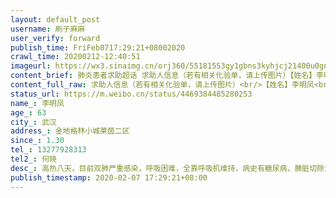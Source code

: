 ```yaml
---
layout: default_post
username: 刷子麻麻
user_verify: forward
publish_time: FriFeb0717:29:21+08002020
crawl_time: 20200212-12:40:51
imageurl: https://wx3.sinaimg.cn/orj360/55181553gy1gbns3kyhjcj21400u0gnj.jpg,https://wx3.sinaimg.cn/orj360/55181553gy1gbns3ln4rej21400u0779.jpg
content_brief: 肺炎患者求助超话 求助人信息（若有相关化验单，请上传图片）【姓名】李明凤【年龄】63【所在城市】武汉【所在小区、社区】金地格林小城莱茵二区【患病时间】1.30【联系方式】13277928313【其他紧急联系人】何晓【病情描述】高热八天，目前双肺严重感染，呼吸困难，全靠呼吸机维持，病史有 ...全文
content_full_raw: 求助人信息（若有相关化验单，请上传图片）<br/>【姓名】李明凤<br/>【年龄】63<br/>【所在城市】武汉<br/>【所在小区、社区】金地格林小城莱茵二区<br/>【患病时间】1.30<br/>【联系方式】13277928313<br/>【其他紧急联系人】何晓<br/>【病情描述】高热八天，目前双肺严重感染，呼吸困难，全靠呼吸机维持，病史有糖尿病，脾脏切除无免疫力，中晚期肝硬化。急求住院<adata-url="http://t.cn/R2WxQOQ"href="http://weibo.com/p/1001018008642010000000000"data-hide=""><spanclass='url-icon'><imgstyle='width:1rem;height:1rem'src='https://h5.sinaimg.cn/upload/2015/09/25/3/timeline_card_small_location_default.png'></span><spanclass="surl-text">武汉</span></a>
status_url: https://m.weibo.cn/status/4469384485280253
name_: 李明凤
age_: 63
city_: 武汉
address_: 金地格林小城莱茵二区
since_: 1.30
tel_: 13277928313
tel2_: 何晓
desc_: 高热八天，目前双肺严重感染，呼吸困难，全靠呼吸机维持，病史有糖尿病，脾脏切除无免疫力，中晚期肝硬化。急求住院<adata-url="http//t.cn/R2WxQOQ"href="http//weibo.com/p/1001018008642010000000000"data-hide=""><spanclass='url-icon'><imgstyle='width1rem;height1rem'src='https//h5.sinaimg.cn/upload/2015/09/25/3/timeline_card_small_location_default.png'></span><spanclass="surl-text">武汉</span></a>
publish_timestamp: 2020-02-07 17:29:21+08:00
---
```

